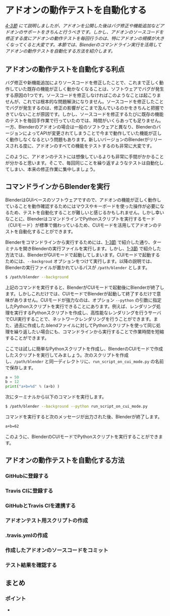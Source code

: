 <div id="sect_title_img_4_5"></div>

<div id="sect_title_text"></div>

# アドオンの動作テストを自動化する

<div id="preface"></div>

###### [4-3節](03_Publish_your_Add-on.md) にて説明しましたが、アドオンを公開した後はバグ修正や機能追加などアドオンのサポートをきちんと行うべきです。しかし、アドオンのソースコードを修正する度にアドオンの動作テストを毎回行うのは、特にアドオンの規模が大きくなってくると大変です。本節では、Blenderのコマンドライン実行を活用してアドオンの動作テストを自動化する方法を紹介します。


## アドオンの動作テストを自動化する利点

バグ修正や新機能追加によりソースコードを修正したことで、これまで正しく動作していた既存の機能が正しく動かなくなることは、ソフトウェアでバグが発生する原因の1つです。ソースコードを修正しなければこのようなことは起こりませんが、これでは根本的な問題解決になりません。ソースコードを修正したことでバグが発生するのは、修正の影響がどこまで及んでいるのかをきちんと把握できていないことが原因です。しかし、ソースコードを修正するたびに既存の機能のテストを毎回手作業で行っていたのでは、時間がいくらあっても足りません。一方、Blenderのアドオンの場合は一般のソフトウェアと異なり、BlenderのバージョンによってAPIが変更されてしまうことで今まで動作していた機能が正しく動作しなくなるという問題もあります。新しいバージョンのBlenderがリリースされる度に、アドオンのすべての機能をテストするのも非常に大変です。

このように、アドオンのテストには想像しているよりも非常に手間がかかることが分かると思います。そこで、毎回同じことを繰り返すようなテストは自動化してしまい、本来の修正作業に集中しましょう。


## コマンドラインからBlenderを実行

BlenderはGUIベースのソフトウェアですので、アドオンの機能が正しく動作していることを動作確認するためにはマウスやキーボードを使った操作が必要になるため、テストを自動化することが難しいと感じるかもしれません。しかし幸いなことに、BlenderはコマンドラインでPythonスクリプトを実行するモード（CUIモード）が標準で備わっているため、CUIモードを活用してアドオンのテストを自動化することができます。

Blenderをコマンドラインから実行するためには、[1-3節](../chapter_01/03_Prepare_Add-on_development_environment.md) で紹介した通り、ターミナルを開きBlenderの実行ファイルを実行します。しかし、[1-3節](../chapter_01/03_Prepare_Add-on_development_environment.md) で紹介した方法では、BlenderがGUIモードで起動してしまいます。CUIモードで起動するためには、```--backgroud``` オプションをつけて実行します。以降の説明では、Blenderの実行ファイルが置かれているパスが ```/path/blender``` とします。

```sh
$ /path/blender --background
```

上記のコマンドを実行すると、BlenderがCUIモードで起動後にBlenderが終了します。しかしこれだけでは、CUIモードでBlenderが起動して終了するだけで意味がありません。CUIモードが強力なのは、オプション ```--python``` の引数に指定したPythonスクリプトを実行できることにあります。例えば、レンダリング処理を実行するPythonスクリプトを作成し、高性能なレンダリングを行うサーバでCUI実行することで、ネットワークレンダリングを行うことができます。また、過去に作成した.blendファイルに対してPythonスクリプトを使って同じ処理を繰り返したい場合にも、コマンドラインから実行することで作業時間を短縮することができます。

ここでは試しに簡単なPythonスクリプトを作成し、BlenderのCUIモードで作成したスクリプトを実行してみましょう。次のスクリプトを作成し、```/path/blender``` と同一ディレクトリに、```run_script_on_cui_mode.py``` の名前で保存します。

```python
a = 50
b = 12
print("a+b=%d" % (a+b) )
```

次にターミナルから以下のコマンドを実行します。

```sh
$ /path/blender --background --python run_script_on_cui_mode.py
```

コマンドを実行すると次のメッセージが出力された後、Blenderが終了します。

```sh
a+b=62
```

このように、BlenderのCUIモードでPythonスクリプトを実行することができます。


## アドオンの動作テストを自動化する方法


### GitHubに登録する

### Travis CIに登録する

### GitHubとTravis CIを連携する

### アドオンテスト用スクリプトの作成

### .travis.ymlの作成

### 作成したアドオンのソースコードをコミット

### テスト結果を確認する


## まとめ




<div id="point"></div>

### ポイント

<div id="point_item"></div>

*
